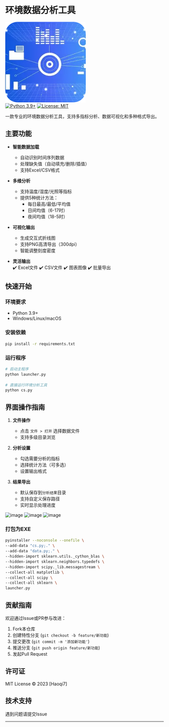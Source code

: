 


# 环境数据分析工具

![应用图标](app.ico)  
[![Python 3.9+](https://img.shields.io/badge/python-3.9%2B-blue)](https://www.python.org/)
[![License: MIT](https://img.shields.io/badge/License-MIT-yellow.svg)](https://opensource.org/licenses/MIT)

一款专业的环境数据分析工具，支持多指标分析、数据可视化和多种格式导出。

## 主要功能

- **智能数据加载**
  - 自动识别时间序列数据
  - 处理缺失值（自动填充/删除/插值）
  - 支持Excel/CSV格式

- **多维分析**
  - 支持温度/湿度/光照等指标
  - 提供5种统计方法：
    - 每日最高/最低/平均值
    - 日间均值（6-17时）
    - 夜间均值（18-5时）

- **可视化输出**
  - 生成交互式折线图
  - 支持PNG高清导出（300dpi）
  - 智能调整刻度密度

- **灵活输出**  
  ✔️ Excel文件 ✔️ CSV文件 ✔️ 图表图像 ✔️ 批量导出

## 快速开始

### 环境要求
- Python 3.9+
- Windows/Linux/macOS

### 安装依赖
```bash
pip install -r requirements.txt
```

### 运行程序
```bash
# 启动主程序
python launcher.py

# 直接运行环境分析工具
python cs.py
```

## 界面操作指南

1. **文件操作**
   - 点击 `文件 > 打开` 选择数据文件
   - 支持多级目录浏览

2. **分析设置**
   - 勾选需要分析的指标
   - 选择统计方法（可多选）
   - 设置输出格式

3. **结果导出**
   - 默认保存到`分析结果`目录
   - 支持自定义保存路径
   - 实时显示处理进度


![image](https://github.com/user-attachments/assets/498fde07-a932-40e1-b48e-d19d14b77e23)
![image](https://github.com/user-attachments/assets/f0a66627-bb6b-40d6-afdf-47dc44c47a73)
![image](https://github.com/user-attachments/assets/c94d59ad-17ad-4407-a64f-4147164884af)

### 打包为EXE
```bash
pyinstaller --noconsole --onefile \
--add-data "cs.py;." \
--add-data "data.py;." \
--hidden-import sklearn.utils._cython_blas \
--hidden-import sklearn.neighbors.typedefs \
--hidden-import scipy._lib.messagestream \
--collect-all matplotlib \
--collect-all scipy \
--collect-all sklearn \
launcher.py
```

## 贡献指南

欢迎通过Issue或PR参与改进：
1. Fork本仓库
2. 创建特性分支 (`git checkout -b feature/新功能`)
3. 提交更改 (`git commit -m '添加新功能'`)
4. 推送分支 (`git push origin feature/新功能`)
5. 发起Pull Request

## 许可证
MIT License © 2023 [Haoqi7]

## 技术支持
遇到问题请提交Issue


---



